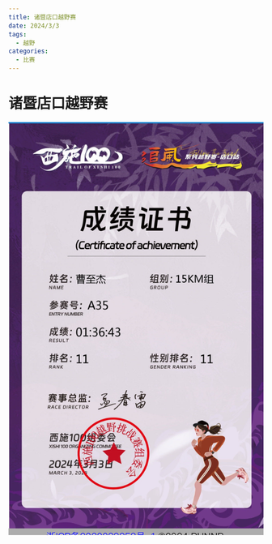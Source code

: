 ```yaml
---
title: 诸暨店口越野赛
date: 2024/3/3
tags:
  - 越野
categories:
  - 比赛
---
```


# 诸暨店口越野赛

<img src="../img/3.png"/>
